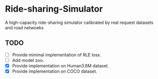 # Ride-sharing-Simulator
A high-capacity ride-sharing simulator calibrated by real request datasets and road netwoeks

## TODO
- [ ] Provide minimal implementation of RLE loss.
- [ ] Add model zoo.
- [x] Provide implementation on Human3.6M dataset.
- [x] Provide implementation on COCO dataset.
